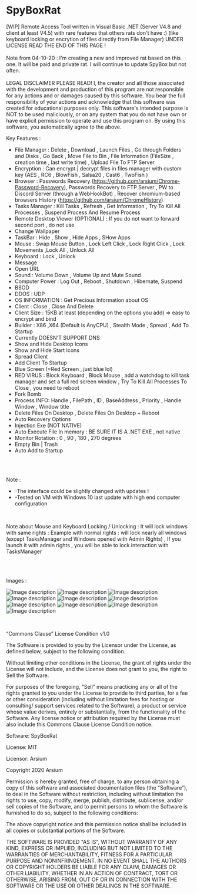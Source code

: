 # SpyBoxRat
[WIP] Remote Access Tool written in Visual Basic .NET (Server V4.8 and client at least V4.5) with rare features that others rats don't have :) (like keyboard locking or encrytion of files directly from File Manager) UNDER LICENSE READ THE END OF THIS PAGE !
<br /><br />
Note from 04-10-20 : I'm creating a new and improved rat based on this one. It will be paid and private rat. I will continue to update SpyBox but not often.
<br />
<br />
LEGAL DISCLAIMER PLEASE READ!
I, the creator and all those associated with the development and production of this program are not responsible for any actions and or damages caused by this software. You bear the full responsibility of your actions and acknowledge that this software was created for educational purposes only. This software's intended purpose is NOT to be used maliciously, or on any system that you do not have own or have explicit permission to operate and use this program on. By using this software, you automatically agree to the above.
<br />

Key Features : 
<br />

* File Manager  :  Delete , Download , Launch Files  , Go through Folders and Disks , Go Back , Move File to Bin , File Information (FileSize , creation time , last write time) , Upload File To FTP Server
* Encryption : Can encrypt | decrypt files in files manager with custom key (AES , RC6 , BlowFish , Salsa20 , Cast6 , TwoFish )
* Browser : Passwords Recovery (https://github.com/arsium/Chrome-Password-Recovery), Passwords Recovery to FTP Server , PW to Discord Server (through a WebHookBot) , Recover chromium-based browsers History (https://github.com/arsium/ChromeHistory)
* Tasks Manager : Kill Tasks , Refresh , Get Information , Try To Kill All Processes , Suspend Process And Resume Process
* Remote Desktop Viewer (OPTIONAL) : If you do not want to forward second port , do not use
* Change Wallpaper
* TaskBar : Hide , Show , Hide Apps , SHow Apps
* Mouse  : Swap Mouse Button , Lock Left Click , Lock Right Click , Lock Movements ,Lock All , Unlock All
* Keyboard : Lock , Unlock
* Message 
* Open URL
* Sound : Volume Down , Volume Up and Mute Sound
* Computer Power : Log Out , Reboot , Shutdown ,  Hibernate,  Suspend 
* BSOD
* DDOS : UDP
* OS INFORMATION : Get Precious Information about OS
* Client : Close , Close And Delete
* Client Size :  15KB at least (depending on the options you add) => easy to encrypt and bind
* Builder : X86 ,X64 (Default is AnyCPU)  , Stealth Mode , Spread , Add To Startup
* Currently DOESN'T SUPPORT DNS
* Show and Hide Desktop Icons  
* Show and Hide Start Icons
* Spread Client
* Add Client To Startup
* Blue Screen (=Red Screen , just blue lol)
* RED VIRUS : Block Keyboard , Block Mouse , add a watchdog to kill task manager and set a full red screen window , Try To Kill All Processes
To Close , you need to reboot 
* Fork Bomb
* Process INFO: Handle , FilePath , ID , BaseAddress , Priority , Handle Window , Window title
* Delete Files On Desktop , Delete Files On Desktop + Reboot
* Auto Recovery Options
* Injection Exe (NOT NATIVE)
* Auto Execute File In memory : BE SURE IT IS A .NET EXE , not native
* Monitor Rotation : 0 , 90 , 180 , 270 degrees
* Empty Bin | Trash 
* Auto Add to Startup




<br /><br />

Note : 
* -The interface could be slightly changed with updates !
* -Tested on VM with Windows 10 last update with high end computer configuration

<br />

Note about Mouse and Keyboard Locking / Unlocking : It will lock windows with same rights : Example with normal rights : will lock nearly all windows (except TasksManager and Windows opened with Admin Rights) , If you launch it with admin rights , you will be able to lock interaction with TasksManager


<br /><br />




Images  : 


![Image description](https://github.com/arsium/SpyBoxRat/blob/master/SCREEN1.png)
![Image description](https://github.com/arsium/SpyBoxRat/blob/master/SCREEN2.png)
![Image description](https://github.com/arsium/SpyBoxRat/blob/master/SCREEN3.png)
![Image description](https://github.com/arsium/SpyBoxRat/blob/master/SCREEN4.png)
![Image description](https://github.com/arsium/SpyBoxRat/blob/master/SCREEN5.png)
![Image description](https://github.com/arsium/SpyBoxRat/blob/master/SCREEN6.png)
![Image description](https://github.com/arsium/SpyBoxRat/blob/master/SCREEN7.png)
![Image description](https://github.com/arsium/SpyBoxRat/blob/master/SCREEN8.png)
![Image description](https://github.com/arsium/SpyBoxRat/blob/master/SCREEN9.png)
![Image description](https://github.com/arsium/SpyBoxRat/blob/master/SCREEN10.png)



<br />



“Commons Clause” License Condition v1.0

The Software is provided to you by the Licensor under the License, as defined below, subject to the following condition.

Without limiting other conditions in the License, the grant of rights under the License will not include, and the License does not grant to you, the right to Sell the Software.

For purposes of the foregoing, “Sell” means practicing any or all of the rights granted to you under the License to provide to third parties, for a fee or other consideration (including without limitation fees for hosting or consulting/ support services related to the Software), a product or service whose value derives, entirely or substantially, from the functionality of the Software. Any license notice or attribution required by the License must also include this Commons Clause License Condition notice.

Software: SpyBoxRat

License: MIT

Licensor: Arsium



Copyright 2020 Arsium

Permission is hereby granted, free of charge, to any person obtaining a copy of this software and associated documentation files (the "Software"), to deal in the Software without restriction, including without limitation the rights to use, copy, modify, merge, publish, distribute, sublicense, and/or sell copies of the Software, and to permit persons to whom the Software is furnished to do so, subject to the following conditions:

The above copyright notice and this permission notice shall be included in all copies or substantial portions of the Software.

THE SOFTWARE IS PROVIDED "AS IS", WITHOUT WARRANTY OF ANY KIND, EXPRESS OR IMPLIED, INCLUDING BUT NOT LIMITED TO THE WARRANTIES OF MERCHANTABILITY, FITNESS FOR A PARTICULAR PURPOSE AND NONINFRINGEMENT. IN NO EVENT SHALL THE AUTHORS OR COPYRIGHT HOLDERS BE LIABLE FOR ANY CLAIM, DAMAGES OR OTHER LIABILITY, WHETHER IN AN ACTION OF CONTRACT, TORT OR OTHERWISE, ARISING FROM, OUT OF OR IN CONNECTION WITH THE SOFTWARE OR THE USE OR OTHER DEALINGS IN THE SOFTWARE.

